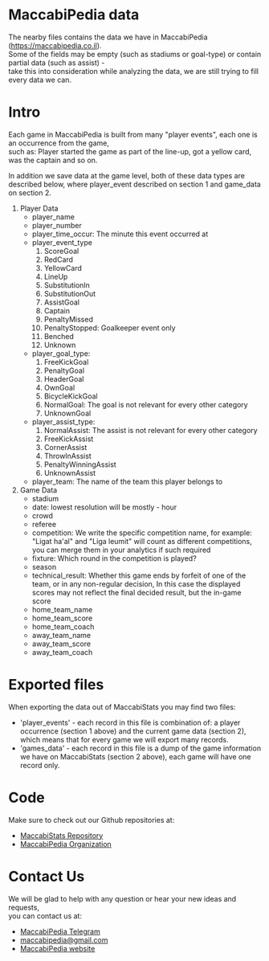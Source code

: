 # MaccabiPedia data

The nearby files contains the data we have in MaccabiPedia (https://maccabipedia.co.il).  
Some of the fields may be empty (such as stadiums or goal-type) or contain partial data (such as assist) -  
take this into consideration while analyzing the data, we are still trying to fill every data we can.

# Intro

Each game in MaccabiPedia is built from many "player events", each one is an occurrence from the game,  
such as: Player started the game as part of the line-up, got a yellow card, was the captain and so on.

In addition we save data at the game level, both of these data types are described below, where player_event described on section 1 and game_data on section 2.


1. Player Data
    * player_name
    * player_number
    * player_time_occur: The minute this event occurred at
    * player_event_type
        1. ScoreGoal
        1. RedCard
        1. YellowCard
        1. LineUp
        1. SubstitutionIn
        1. SubstitutionOut
        1. AssistGoal
        1. Captain
        1. PenaltyMissed
        1. PenaltyStopped: Goalkeeper event only
        1. Benched
        1. Unknown
    * player_goal_type:
        1. FreeKickGoal
        1. PenaltyGoal
        1. HeaderGoal
        1. OwnGoal
        1. BicycleKickGoal
        1. NormalGoal: The goal is not relevant for every other category
        1. UnknownGoal
    * player_assist_type:
        1. NormalAssist: The assist is not relevant for every other category
        1. FreeKickAssist
        1. CornerAssist
        1. ThrowInAssist
        1. PenaltyWinningAssist
        1. UnknownAssist
    * player_team: The name of the team this player belongs to
2. Game Data
    * stadium
    * date: lowest resolution will be mostly - hour
    * crowd
    * referee
    * competition: We write the specific competition name, for example: "Ligat ha'al" and "Liga leumit" will count as different competitions, you can merge them in your analytics if such required
    * fixture: Which round in the competition is played?
    * season
    * technical_result: Whether this game ends by forfeit of one of the team, or in any non-regular decision, In this case the displayed scores may not reflect the final decided result, but the in-game score
    * home_team_name
    * home_team_score
    * home_team_coach
    * away_team_name
    * away_team_score
    * away_team_coach
    
    
# Exported files
When exporting the data out of MaccabiStats you may find two files:
* 'player_events' - each record in this file is combination of: a player occurrence (section 1 above) and the current game data (section 2), which means that for every game we will export many records.
* 'games_data' - each record in this file is a dump of the game information we have on MaccabiStats (section 2 above), each game will have one record only.    
    
    
# Code
Make sure to check out our Github repositories at:
* [MaccabiStats Repository](https://github.com/Maccabipedia/maccabistats)
* [MaccabiPedia Organization](https://github.com/Maccabipedia)
    
# Contact Us
We will be glad to help with any question or hear your new ideas and requests,  
you can contact us at:
* [MaccabiPedia Telegram](https://t.me/MaccabiPedia)
* maccabipedia@gmail.com
* [MaccabiPedia website](https://www.maccabipedia.co.il/עמוד_ראשי)
